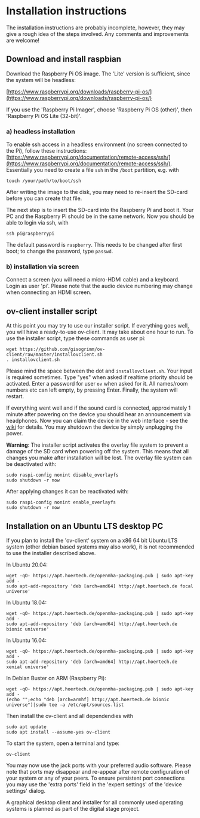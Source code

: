 # Installation instructions

The installation instructions are probably incomplete, however, they may
give a rough idea of the steps involved. Any comments and improvements are
welcome!

## Download and install raspbian

Download the Raspberry Pi OS image. The 'Lite' version is sufficient, since the system will be headless:

[https://www.raspberrypi.org/downloads/raspberry-pi-os/](https://www.raspberrypi.org/downloads/raspberry-pi-os/)

If you use the 'Raspberry Pi Imager', choose 'Raspberry Pi OS (other)', 
then  'Raspberry Pi OS Lite (32-bit)'.

### a) headless installation

To enable ssh access in a headless environment (no screen connected to the Pi), follow these instructions:
[https://www.raspberrypi.org/documentation/remote-access/ssh/](https://www.raspberrypi.org/documentation/remote-access/ssh/). Essentially you need to create a file `ssh` in the `/boot` partition, e.g. with
````
touch /your/path/to/boot/ssh
````
After writing the image to the disk, you may need to re-insert the SD-card before you can create that file.

The next step is to insert the SD-card into the Raspberry Pi and boot it. Your PC and the Raspberry Pi should be in the same network.
Now you should be able to login via ssh, with
````
ssh pi@raspberrypi
````
The default password is `raspberry`. This needs to be changed after first boot; to change the password, type `passwd`.

### b) installation via screen

Connect a screen (you will need a micro-HDMI cable) and a keyboard. 
Login as user 'pi'. Please note that the audio device numbering may change
when connecting an HDMI screen.

## ov-client installer script

At this point you may try to use our installer script. If everything goes well, you will have a ready-to-use ov-client. It may take about one hour to run. To use the installer script, type these commands as user pi:
````
wget https://github.com/gisogrimm/ov-client/raw/master/installovclient.sh
. installovclient.sh
````

Please mind the space between the dot and `installovclient.sh`.  Your
input is required sometimes. Type "yes" when asked if realtime
priority should be activated. Enter a password for user `ov` when
asked for it. All names/room numbers etc can left empty, by pressing
Enter. Finally, the system will restart.

If everything went well and if the sound card is connected,
approximately 1 minute after powering on the device you should hear an
announcement via headphones. Now you can claim the device in the web interface - see the [wiki](https://github.com/gisogrimm/ov-client/wiki#configuration-of-your-device) for details.  You may shutdown the
device by simply unplugging the power.

**Warning**: The installer script activates the overlay file system to
prevent a damage of the SD card when powering off the system. This
means that all changes you make after installation will be lost. The
overlay file system can be deactivated with:

````
sudo raspi-config nonint disable_overlayfs
sudo shutdown -r now
````

After applying changes it can be reactivated with:

````
sudo raspi-config nonint enable_overlayfs
sudo shutdown -r now
````

## Installation on an Ubuntu LTS desktop PC

If you plan to install the 'ov-client' system on a x86 64 bit Ubuntu LTS
system (other debian based systems may also work), it is not
recommended to use the installer described above.

In Ubuntu 20.04:

    wget -qO- https://apt.hoertech.de/openmha-packaging.pub | sudo apt-key add -
    sudo apt-add-repository 'deb [arch=amd64] http://apt.hoertech.de focal universe'

In Ubuntu 18.04:

    wget -qO- https://apt.hoertech.de/openmha-packaging.pub | sudo apt-key add -
    sudo apt-add-repository 'deb [arch=amd64] http://apt.hoertech.de bionic universe'

In Ubuntu 16.04:

    wget -qO- https://apt.hoertech.de/openmha-packaging.pub | sudo apt-key add -
    sudo apt-add-repository 'deb [arch=amd64] http://apt.hoertech.de xenial universe'

In Debian Buster on ARM (Raspberry Pi):

    wget -qO- https://apt.hoertech.de/openmha-packaging.pub | sudo apt-key add -
    (echo "";echo "deb [arch=armhf] http://apt.hoertech.de bionic universe")|sudo tee -a /etc/apt/sources.list


Then install the ov-client and all dependendies with

````
sudo apt update
sudo apt install --assume-yes ov-client
````

To start the system, open a terminal and type:

````
ov-client
````

You may now use the jack ports with your preferred audio
software. Please note that ports may disappear and re-appear after
remote configuration of your system or any of your peers. To ensure
persistent port connections you may use the 'extra ports' field in the
'expert settings' of the 'device settings' dialog.

A graphical desktop client and installer for all commonly used
operating systems is planned as part of the digital stage project.
